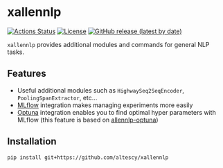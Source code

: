xallennlp
=========

[![Actions Status](https://github.com/altescy/xallennlp/workflows/build/badge.svg)](https://github.com/altescy/xallennlp/actions?query=workflow%3Abuild)
[![License](https://img.shields.io/github/license/altescy/xallennlp)](https://github.com/altescy/xallennlp/blob/master/LICENSE)
[![GitHub release (latest by date)](https://img.shields.io/github/v/release/altescy/xallennlp)](https://github.com/altescy/xallennlp/)

`xallennlp` provides additional modules and commands for general NLP tasks.

## Features

- Useful additional modules such as `HighwaySeq2SeqEncoder`, `PoolingSpanExtractor`, etc...
- [MLflow](https://mlflow.org/) integration makes managing experiments more easily
- [Optuna](https://optuna.org/) integration enables you to find optimal hyper parameters with MLflow (this feature is based on [allennlp-optuna](https://github.com/himkt/allennlp-optuna))

## Installation

```
pip install git+https://github.com/altescy/xallennlp
```
